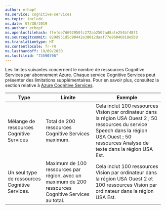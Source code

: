 ```yaml
---
author: erhopf
ms.service: cognitive-services
ms.topic: include
ms.date: 07/30/2019
ms.author: erhopf
ms.openlocfilehash: ffefde7d692950fc272ab2502ad8afe254bf48f1
ms.sourcegitcommit: 829d951d5c90442a38012daaf77e86046018e5b9
ms.translationtype: HT
ms.contentlocale: fr-FR
ms.lasthandoff: 10/09/2020
ms.locfileid: "73590706"
---
```

Les limites suivantes concernent le nombre de ressources Cognitive Services par abonnement Azure. Chaque service Cognitive Services peut présenter des limitations supplémentaires. Pour en savoir plus, consultez la section relative à [Azure Cognitive Services](https://docs.microsoft.com/azure/cognitive-services/).

| Type | Limite | Exemple |
|------|-------|---------|
| Mélange de ressources Cognitive Services | Total de 200 ressources Cognitive Services maximum. | Cela inclut 100 ressources Vision par ordinateur dans la région USA Ouest 2 ; 50 ressources du service Speech dans la région USA Ouest ; 50 ressources Analyse de texte dans la région USA Est. |
| Un seul type de ressources Cognitive Services. | Maximum de 100 ressources par région, avec un maximum de 200 ressources Cognitive Services au total. | Cela inclut 100 ressources Vision par ordinateur dans la région USA Ouest 2 et 100 ressources Vision par ordinateur dans la région USA Est. |
